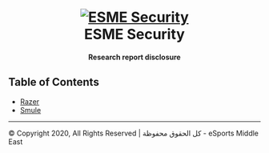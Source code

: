 <h1 align="center">
  <br>
  <a href="https://github.com/ESME-Security"><img src="https://i.imgur.com/wlwLtKo.png" alt="ESME Security"></a>
  <br>
  ESME Security
  <br>
</h1>

<h4 align="center">Research report disclosure</h4>


<h2>Table of Contents</h2>

* [Razer](https://github.com/ESME-Security/researchWriteup/tree/master/Razer)
* [Smule](https://github.com/ESME-Security/researchWriteup/tree/master/Smule)

---

© Copyright 2020, All Rights Reserved | كل الحقوق محفوظة - eSports Middle East
